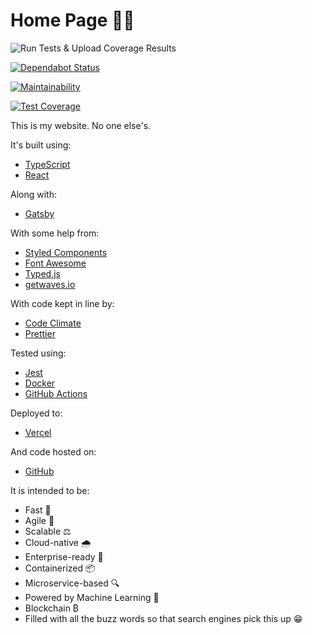 # Home Page 🏡📄

![Run Tests & Upload Coverage Results](https://github.com/MarcelMichau/home-page/workflows/Run%20Tests%20&%20Upload%20Coverage%20Results/badge.svg)

[![Dependabot Status](https://api.dependabot.com/badges/status?host=github&repo=MarcelMichau/home-page)](https://dependabot.com)

[![Maintainability](https://api.codeclimate.com/v1/badges/d6c2fdf5d3658a91f31c/maintainability)](https://codeclimate.com/github/MarcelMichau/home-page/maintainability)

[![Test Coverage](https://api.codeclimate.com/v1/badges/d6c2fdf5d3658a91f31c/test_coverage)](https://codeclimate.com/github/MarcelMichau/home-page/test_coverage)

This is my website. No one else's.

It's built using:

- [TypeScript](https://www.typescriptlang.org/)
- [React](https://reactjs.org/)

Along with:

- [Gatsby](https://www.gatsbyjs.com/)

With some help from:

- [Styled Components](https://styled-components.com/)
- [Font Awesome](https://fontawesome.com/)
- [Typed.js](https://mattboldt.com/demos/typed-js/)
- [getwaves.io](https://getwaves.io/)

With code kept in line by:

- [Code Climate](https://codeclimate.com/github/MarcelMichau/home-page)
- [Prettier](https://prettier.io/)

Tested using:

- [Jest](https://jestjs.io/)
- [Docker](https://www.docker.com/)
- [GitHub Actions](https://github.com/features/actions)

Deployed to:

- [Vercel](https://vercel.com/)

And code hosted on:

- [GitHub](https://github.com/MarcelMichau/home-page)

It is intended to be:

- Fast 🐌
- Agile 🐢
- Scalable ⚖️
- Cloud-native 🌧️
- Enterprise-ready 🏢
- Containerized 📦
- Microservice-based 🔍
- Powered by Machine Learning 🤖
- Blockchain ₿
- Filled with all the buzz words so that search engines pick this up 😁

